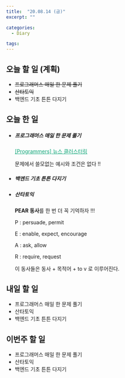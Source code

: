 ```yaml
---
title:  "20.08.14 (금)"
excerpt: ""

categories:
  - Diary

tags:
---
```


## 오늘 할 일 (계획)

- ~~프로그래머스 매일 한 문제 풀기~~
- ~~산타토익~~
- 백엔드 기초 튼튼 다지기

## 오늘 한 일

- ##### 프로그래머스 매일 한 문제 풀기

  <a href="https://nam-ki-bok.github.io/quiz/Quiz_News/" style="color:#0FA678">[Programmers] 뉴스 클러스터링</a>
  
  문제에서 쓸모없는 예시와 조건은 없다 !!
  
- ##### 백엔드 기초 튼튼 다지기

- ##### 산타토익

  **PEAR 동사**를 한 번 더 꼭 기억하자 !!!

  P : persuade, permit

  E : enable, expect, encourage
  
  A : ask, allow
  
  R : require, request
  
  이 동사들은 동사 + 목적어 + to v 로 이루어진다.

## 내일 할 일

- 프로그래머스 매일 한 문제 풀기
- 산타토익
- 백엔드 기초 튼튼 다지기

## 이번주 할 일

- 프로그래머스 매일 한 문제 풀기
- 산타토익
- 백엔드 기초 튼튼 다지기
